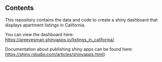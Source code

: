 ## Contents
This repository contains the data and code to create a shiny dashboard that displays apartment listings in California.

You can view the dashboard here: https://areevesman.shinyapps.io/listings_in_california/

Documentation about publishing shiny apps can be found here: https://shiny.rstudio.com/articles/shinyapps.html)
